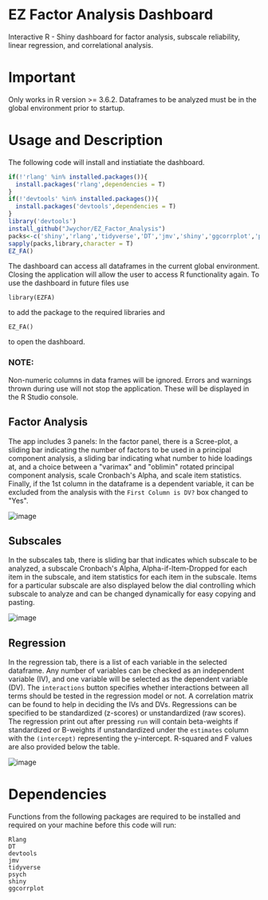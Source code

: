 # EZ Factor Analysis Dashboard
Interactive R - Shiny dashboard for factor analysis, subscale reliability, linear regression, and correlational analysis.

# Important
Only works in R version >= 3.6.2.
Dataframes to be analyzed must be in the global environment prior to startup.

# Usage and Description
The following code will install and instiatiate the dashboard. 
```R
if(!'rlang' %in% installed.packages()){
  install.packages('rlang',dependencies = T)
}
if(!'devtools' %in% installed.packages()){
  install.packages('devtools',dependencies = T)
}
library('devtools')
install_github("Jwychor/EZ_Factor_Analysis")
packs<-c('shiny','rlang','tidyverse','DT','jmv','shiny','ggcorrplot','psych','EZFA')
sapply(packs,library,character = T)
EZ_FA()
```
The dashboard can access all dataframes in the current global environment. Closing the application will allow the user to access R functionality again. To use the dashboard in future files use 
```
library(EZFA)

``` 
to add the package to the required libraries and
```
EZ_FA()
````
to open the dashboard.

### NOTE: 
Non-numeric columns in data frames will be ignored. Errors and warnings thrown during use will not stop the application. These will be displayed in the R Studio console.

## Factor Analysis
The app includes 3 panels: In the factor panel, there is a Scree-plot, a sliding bar indicating the number of factors to be used in a principal component analysis, a sliding bar indicating what number to hide loadings at, and a choice between a "varimax" and "oblimin" rotated principal component analysis, scale Cronbach's Alpha, and scale item statistics. Finally, if the 1st column in the dataframe is a dependent variable, it can be excluded from the analysis with the ```First Column is DV?``` box changed to "Yes".

![image](https://github.com/Jwychor/EZ_Factor_Analysis/blob/master/Images/EZ_FA%20Page%201.JPG)

## Subscales
In the subscales tab, there is sliding bar that indicates which subscale to be analyzed, a subscale Cronbach's Alpha, Alpha-if-Item-Dropped for each item in the subscale, and item statistics for each item in the subscale. Items for a particular subscale are also displayed below the dial controlling which subscale to analyze and can be changed dynamically for easy copying and pasting.

![image](https://github.com/Jwychor/EZ_Factor_Analysis/blob/master/Images/EZ_FA%20Page%202.JPG)

## Regression
In the regression tab, there is a list of each variable in the selected dataframe. Any number of variables can be checked as an independent variable (IV), and one variable will be selected as the dependent variable (DV). The ```interactions``` button specifies whether interactions between all terms should be tested in the regression model or not. A correlation matrix can be found to help in deciding the IVs and DVs. Regressions can be specified to be standardized (z-scores) or unstandardized (raw scores). The regression print out after pressing ```run``` will contain beta-weights if standardized or B-weights if unstandardized under the ```estimates``` column with the ```(intercept)``` representing the y-intercept. R-squared and F values are also provided below the table.

![image](https://github.com/Jwychor/EZ_Factor_Analysis/blob/master/Images/EZ_FA%20Page%203.JPG)

# Dependencies
Functions from the following packages are required to be installed and required on your machine before this code will run:
```
Rlang
DT
devtools
jmv
tidyverse
psych
shiny
ggcorrplot

```
